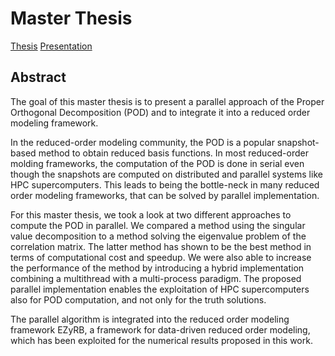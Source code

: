 # Master Thesis

[Thesis](maFlorianKroetz.pdf)
[Presentation](Presentation/mathlab_theme.pdf)

## Abstract
The goal of this master thesis is to present a parallel approach of the Proper Orthogonal Decomposition (POD) and to integrate it into a reduced order modeling framework.

In the reduced-order modeling community, the POD is a popular snapshot-based method to obtain reduced basis functions.
In most reduced-order molding frameworks, the computation of the POD is done in serial even though the snapshots are computed on distributed and parallel systems like HPC supercomputers.
This leads to being the bottle-neck in many reduced order modeling frameworks, that can be solved by parallel implementation.

For this master thesis, we took a look at two different approaches to compute the POD in parallel. 
We compared a method using the singular value decomposition to a method solving the eigenvalue problem of the correlation matrix.
The latter method has shown to be the best method in terms of computational cost and speedup.
We were also able to increase the performance of the method by introducing a hybrid implementation combining a multithread with a multi-process paradigm.
The proposed parallel implementation enables the exploitation of HPC supercomputers also for POD computation, and not only for the truth solutions.


The parallel algorithm is integrated into the reduced order modeling framework EZyRB, a framework for data-driven reduced order modeling, which has been exploited for the numerical results proposed in this work.



 
